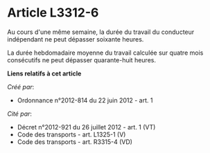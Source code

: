 # Article L3312-6

Au cours d'une même semaine, la durée du travail du conducteur indépendant ne peut dépasser soixante heures.

La durée hebdomadaire moyenne du travail calculée sur quatre mois consécutifs ne peut dépasser quarante-huit heures.

**Liens relatifs à cet article**

_Créé par_:

  - Ordonnance n°2012-814 du 22 juin 2012 - art. 1

_Cité par_:

  - Décret n°2012-921 du 26 juillet 2012 - art. 1 (VT)
  - Code des transports - art. L1325-1 (V)
  - Code des transports - art. R3315-4 (VD)
